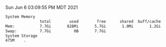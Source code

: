 Sun Jun  6 03:09:55 PM MDT 2021
```bash
System Memory
               total        used        free      shared  buff/cache   available
Mem:           7.7Gi       828Mi       5.7Gi       1.0Mi       1.2Gi       6.6Gi
Swap:          7.7Gi          0B       7.7Gi
System Storage
475M	.
```
```bash
